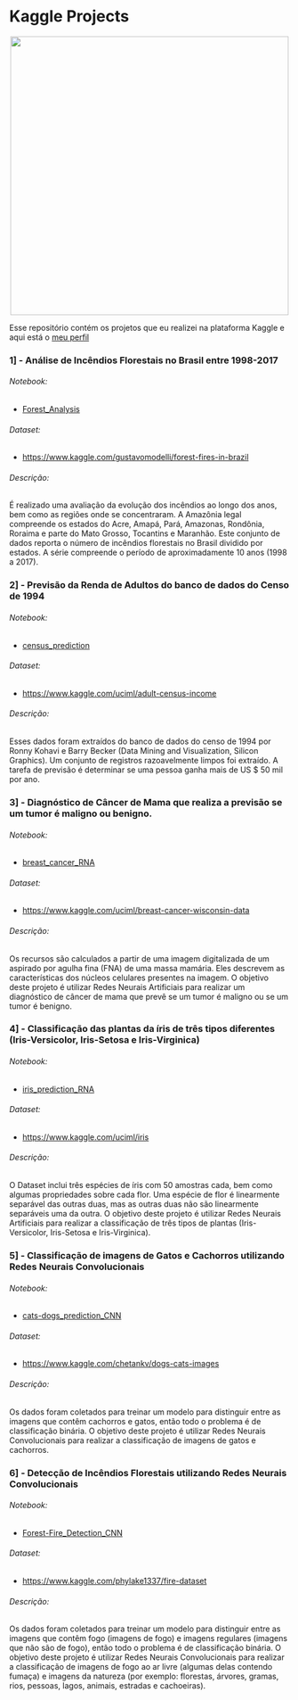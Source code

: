 # Kaggle Projects

<p align="center"> 
  <img src="https://upload.wikimedia.org/wikipedia/commons/7/7c/Kaggle_logo.png" width="500">
</p>

Esse repositório contém os projetos que eu realizei na plataforma Kaggle e aqui está o [meu perfil](https://www.kaggle.com/lucasar)

### 1] - Análise de Incêndios Florestais no Brasil entre 1998-2017

###### Notebook:

  - [Forest_Analysis](https://www.kaggle.com/lucasar/forest-analysis)

###### Dataset:

  - https://www.kaggle.com/gustavomodelli/forest-fires-in-brazil

###### Descrição:

É realizado uma avaliação da evolução dos incêndios ao longo dos anos, bem como as regiões onde se concentraram. A Amazônia legal compreende os estados do Acre, Amapá, Pará, Amazonas, Rondônia, Roraima e parte do Mato Grosso, Tocantins e Maranhão. Este conjunto de dados reporta o número de incêndios florestais no Brasil dividido por estados. A série compreende o período de aproximadamente 10 anos (1998 a 2017).

### 2] - Previsão da Renda de Adultos do banco de dados do Censo de 1994

###### Notebook:

  - [census_prediction](https://www.kaggle.com/lucasar/census-prediction)

###### Dataset:

  - https://www.kaggle.com/uciml/adult-census-income

###### Descrição:

Esses dados foram extraídos do banco de dados do censo de 1994 por Ronny Kohavi e Barry Becker (Data Mining and Visualization, Silicon Graphics). Um conjunto de registros razoavelmente limpos foi extraído. A tarefa de previsão é determinar se uma pessoa ganha mais de US $ 50 mil por ano.

### 3] - Diagnóstico de Câncer de Mama que realiza a previsão se um tumor é maligno ou benigno.

###### Notebook:

  - [breast_cancer_RNA](https://www.kaggle.com/lucasar/breast-cancer-rna)

###### Dataset:

  - https://www.kaggle.com/uciml/breast-cancer-wisconsin-data

###### Descrição:

Os recursos são calculados a partir de uma imagem digitalizada de um aspirado por agulha fina (FNA) de uma massa mamária. Eles descrevem as características dos núcleos celulares presentes na imagem. O objetivo deste projeto é utilizar Redes Neurais Artificiais para realizar um diagnóstico de câncer de mama que prevê se um tumor é maligno ou se um tumor é benigno.

### 4] - Classificação das plantas da íris de três tipos diferentes (Iris-Versicolor, Iris-Setosa e Iris-Virginica)

###### Notebook:

  - [iris_prediction_RNA](https://www.kaggle.com/lucasar/iris-prediction-rna)

###### Dataset:

  - https://www.kaggle.com/uciml/iris

###### Descrição:

O Dataset inclui três espécies de íris com 50 amostras cada, bem como algumas propriedades sobre cada flor. Uma espécie de flor é linearmente separável das outras duas, mas as outras duas não são linearmente separáveis uma da outra. O objetivo deste projeto é utilizar Redes Neurais Artificiais para realizar a classificação de três tipos de plantas (Iris-Versicolor, Iris-Setosa e Iris-Virginica).

### 5] - Classificação de imagens de Gatos e Cachorros utilizando Redes Neurais Convolucionais

###### Notebook:

  - [cats-dogs_prediction_CNN](https://www.kaggle.com/lucasar/cats-dogs-prediction-cnn-95-acc)

###### Dataset:

  - https://www.kaggle.com/chetankv/dogs-cats-images

###### Descrição:

Os dados foram coletados para treinar um modelo para distinguir entre as imagens que contêm cachorros e gatos, então todo o problema é de classificação binária. O objetivo deste projeto é utilizar Redes Neurais Convolucionais para realizar a classificação de imagens de gatos e cachorros.

### 6] - Detecção de Incêndios Florestais utilizando Redes Neurais Convolucionais

###### Notebook:

  - [Forest-Fire_Detection_CNN](https://www.kaggle.com/lucasar/forest-fire-detection-cnn)

###### Dataset:

  - https://www.kaggle.com/phylake1337/fire-dataset

###### Descrição:

Os dados foram coletados para treinar um modelo para distinguir entre as imagens que contêm fogo (imagens de fogo) e imagens regulares (imagens que não são de fogo), então todo o problema é de classificação binária. O objetivo deste projeto é utilizar Redes Neurais Convolucionais para realizar a classificação de imagens de fogo ao ar livre (algumas delas contendo fumaça) e imagens da natureza (por exemplo: florestas, árvores, gramas, rios, pessoas, lagos, animais, estradas e cachoeiras).

